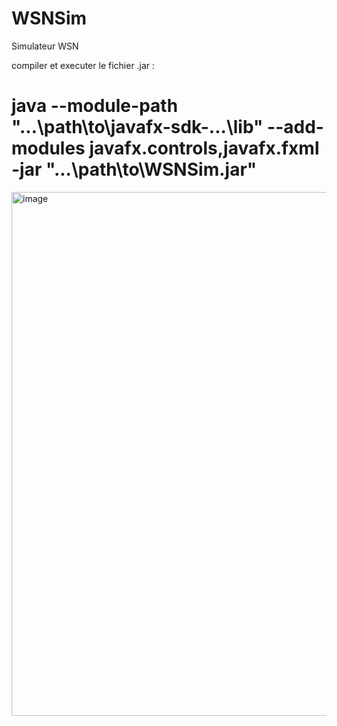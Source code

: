 # WSNSim
Simulateur WSN

compiler et executer le fichier .jar :
# java --module-path "...\path\to\javafx-sdk-...\lib" --add-modules javafx.controls,javafx.fxml -jar "...\path\to\WSNSim.jar"

<img width="838" alt="image" src="https://github.com/Ziyad-Mabrouk/WSNSim/assets/125457402/b4ddfcf2-4a22-496d-9066-64aa5f9f1170">
